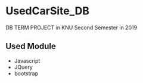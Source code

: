 # UsedCarSite_DB
DB TERM PROJECT in KNU Second Semester in 2019 

## Used Module
* Javascript
* JQuery
* bootstrap
